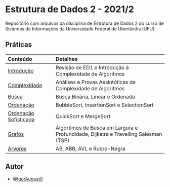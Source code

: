 # Estrutura de Dados 2 - 2021/2

Repositório com arquivos da disciplina de Estrutura de Dados 2 do curso de Sistemas de Informações da Universidade Federal de Uberlândia (UFU).

## Práticas

| Conteúdo                                            | Detalhes                                                                            |
| :-------------------------------------------------- | :---------------------------------------------------------------------------------- |
| [Introdução](praticas/1.%20introducao/)             | Revisão de ED1 e Introdução à Complexidade de Algoritmos                            |
| [Complexidade](praticas/2.%20complexidade/)         | Análises e Provas Assintóticas de Complexidade de Algoritmos                        |
| [Busca](praticas/3.%20busca/)                       | Busca Binária, Linear e Ordenada                                                    |
| [Ordenação](praticas/4.%20ordenacao/)               | BubbleSort, InsertionSort e SelectionSort                                           |
| [Ordenação Sofisticada](praticas/4.1.%20ordenacao/) | QuickSort e MergeSort                                                               |
| [Grafos](praticas/5.%20grafos/)                     | Algortimos de Busca em Largura e Profundidade, Dijkstra e Travelling Salesman (TSP) |
| [Árvores](praticas/6.%20árvore/)                    | AB, ABB, AVL e Rubro-Negra                                                          |

## Autor

- [@IgorAugust0](https://github.com/IgorAugust0)
